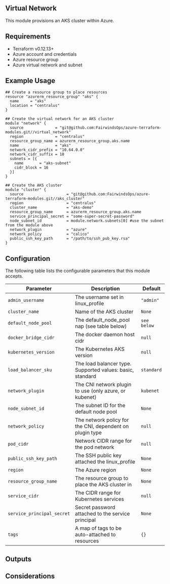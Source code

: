 ## Virtual Network

This module provisions an AKS cluster within Azure.

## Requirements

- Terraform v0.12.13+
- Azure account and credentials
- Azure resource group
- Azure virtual network and subnet

## Example Usage
```
## Create a resource group to place resources
resource "azurerm_resource_group" "aks" {
  name     = "aks"
  location = "centralus"
}

## Create the virtual network for an AKS cluster
module "network" {
  source              = "git@github.com:FairwindsOps/azure-terraform-modules.git//virtual_network"
  region              = "centralus"
  resource_group_name = azurerm_resource_group.aks.name
  name                = "aks"
  network_cidr_prefix = "10.64.0.0"
  network_cidr_suffix = 10
  subnets = [{
    name       = "aks-subnet"
    cidr_block = 16
  }]
}

## Create the AKS cluster
module "cluster" {
  source                   = "git@github.com:FairwindsOps/azure-terraform-modules.git//aks_cluster"
  region                   = "centralus"
  cluster_name             = "aks-demo"
  resource_group_name      = azurerm_resource_group.aks.name
  service_principal_secret = "some-super-secret-password"
  node_subnet_id           = module.network.subnets[0] #use the subnet from the module above
  network_plugin           = "azure"
  network_policy           = "calico"
  public_ssh_key_path      = "/path/to/ssh_pub_key.rsa"
}
```

## Configuration

The following table lists the configurable parameters that this module accepts.

| Parameter                  | Description                                               | Default     |
|----------------------------|-----------------------------------------------------------|-------------|
| `admin_username`           | The username set in linux_profile                         | `"admin"`   |
| `cluster_name`             | Name of the AKS cluster                                   | `None`      |
| `default_node_pool`        | The default_node_pool nap (see table below)               | `see below` |
| `docker_bridge_cidr`       | The docker daemon host cidr                               | `null`      |
| `kubernetes_version`       | The Kubernetes AKS version                                | `null`      |
| `load_balancer_sku`        | The load balancer type. Supported values: basic, standard | `standard`  |
| `network_plugin`           | The CNI network plugin to use (only azure, or kubenet)    | `kubenet`   |
| `node_subnet_id`           | The subnet ID for the default node pool                   | `None`      |
| `network_policy`           | The network policy for the CNI, dependent on plugin type  | `null`      |
| `pod_cidr`                 | Network CIDR range for the pod network                    | `null`      |
| `public_ssh_key_path`      | The SSH public key attached the linux_profile             | `None`      |
| `region`                   | The Azure region                                          | `None`      |
| `resource_group_name`      | The resource group to place the AKS cluster in            | `None`      |
| `service_cidr`             | The CIDR range for Kubernetes services                    | `null`      |
| `service_principal_secret` | Secret password attached to the service principal         | `None`      |
| `tags`                     | A map of tags to be auto-attached to resources            | `{}`        |

## Outputs

## Considerations
